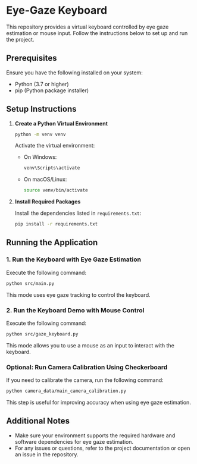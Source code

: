 # Eye-Gaze Keyboard

This repository provides a virtual keyboard controlled by eye gaze estimation or mouse input. Follow the instructions below to set up and run the project.

## Prerequisites

Ensure you have the following installed on your system:

- Python (3.7 or higher)
- pip (Python package installer)

## Setup Instructions

1. **Create a Python Virtual Environment**

   ```bash
   python -m venv venv
   ```

   Activate the virtual environment:
   - On Windows:
     ```bash
     venv\Scripts\activate
     ```
   - On macOS/Linux:
     ```bash
     source venv/bin/activate
     ```

2. **Install Required Packages**

   Install the dependencies listed in `requirements.txt`:
   ```bash
   pip install -r requirements.txt
   ```

## Running the Application

### 1. Run the Keyboard with Eye Gaze Estimation

   Execute the following command:
   ```bash
   python src/main.py
   ```

   This mode uses eye gaze tracking to control the keyboard.

### 2. Run the Keyboard Demo with Mouse Control

   Execute the following command:
   ```bash
   python src/gaze_keyboard.py
   ```

   This mode allows you to use a mouse as an input to interact with the keyboard.

### Optional: Run Camera Calibration Using Checkerboard

   If you need to calibrate the camera, run the following command:
   ```bash
   python camera_data/main_camera_calibration.py
   ```

   This step is useful for improving accuracy when using eye gaze estimation.

## Additional Notes

- Make sure your environment supports the required hardware and software dependencies for eye gaze estimation.
- For any issues or questions, refer to the project documentation or open an issue in the repository.
